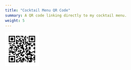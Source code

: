 ```yaml
---
title: "Cocktail Menu QR Code"
summary: A QR code linking directly to my cocktail menu.
weight: 5
---
```

![](qr.png)
